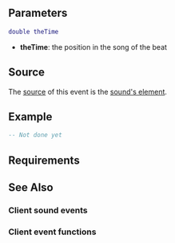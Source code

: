 Parameters
----------

``` lua
double theTime
```

-   **theTime**: the position in the song of the beat

Source
------

The [source](/docs/event_system#event_source.md "wikilink") of this event is the [sound's element](/Element/Sound.md "wikilink").

Example
-------

``` lua
-- Not done yet
```

Requirements
------------

See Also
--------

### Client sound events

### Client event functions
